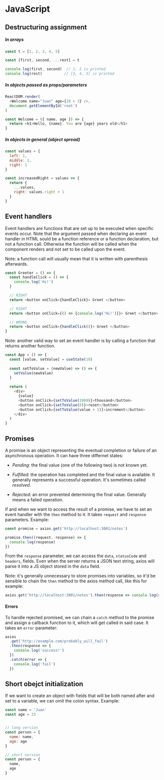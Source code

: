 # JavaScript

## Destructuring assignment

##### In arrays

```javascript
const t = [1, 2, 3, 4, 5]

const [first, second, ...rest] = t

console.log(first, second)  // 1, 2 is printed
console.log(rest)          // [3, 4, 5] is printed
```

##### In objects passed as props/parameters

```javascript
ReactDOM.render(
  <Welcome name="Juan" age={20 + 3} />,
  document.getElementById('root')
)

const Welcome = ({ name, age }) => {
  return <h1>Hello, {name}. You are {age} years old</h1>
}
```

##### In objects in general (object spread)

```javascript
const values = {
  left: 1,
  middle: 1,
  right: 1
}

const increasedRight = values => {
  return {
    ...values,
    right: values.right + 1
  }
}
```

## Event handlers

Event handlers are functions that are set up to be executed when specific events occur. Note that the argument passed when declaring an event handler in HTML sould be a function reference or a function declaration, but not a function call. Otherwise the function will be called when the component renders and not set to be called upon the event.

Note: a function call will usually mean that it is written with parenthesis afterwards.

```javascript
const Greeter = () => {
  const handleClick = () => {
    console.log('Hi!')
  }

  // RIGHT
  return <button onClick={handleClick}> Greet </button>

  // RIGHT
  return <button onClick={() => {console.log('Hi!')}}> Greet </button>

  // WRONG
  return <button onClick={handleClick()}> Greet </button>
}
```

Note: another valid way to set an event handler is by calling a function that returns another function.

```javascript
const App = () => {
  const [value, setValue] = useState(10)
  
  const setToValue = (newValue) => () => {
    setValue(newValue)
  }
  
  return (
    <div>
      {value}
      <button onClick={setToValue(1000)}>thousand</button>
      <button onClick={setToValue(0)}>reset</button>
      <button onClick={setToValue(value + 1)}>increment</button>
    </div>
  )
}
```

## Promises

A promise is an object representing the eventual completion or failure of an asynchronous operation. It can have three differnet states:

* *Pending*: the final value (one of the following two) is not known yet.

* *Fulfilled*: the operation has completed and the final value is available. It generally represents a successful operation. It's sometimes called *resolved*.

* *Rejected*: an error prevented determining the final value. Generally means a failed operation.

If and when we want to access the result of a promise, we have to set an event handler with the `then` method to it. It takes `request` and `response` parameters. Example:

```javascript
const promise = axios.get('http://localhost:3001/notes')

promise.then((request, response) => {
  console.log(response)
})
```

From the `response` parameter, we can access the `data`, `statusCode` and `headers`, fields. Even when the server returns a JSON text string, axios will parse it into a JS object stored in the `data` field.

Note: it's generally unnecessary to store promises into variables, so it'd be sensible to chain the `then` method to the axios method call, like this for example:

```javascript
axios.get('http://localhost:3001/notes').then(response => console.log(response.data))
```

#### Errors

To handle rejected promised, we can chain a `catch` method to the promise and assign a callback function to it, which will get called in said case. It takes an `error` parameter:

```javascript
axios
  .get('http://example.com/probably_will_fail')
  .then(response => {
    console.log('success!')
  })
  .catch(error => {
    console.log('fail')
  })

```

## Short obejct initialization

If we want to create an object with fields that will be both named after and set to a variable, we can omit the colon syntax. Example:

```javascript
const name = 'Juan'
const age = 23


// long version
const person = {
  name: name,
  age: age
}

// short version
const person = {
  name,
  age
}
```
